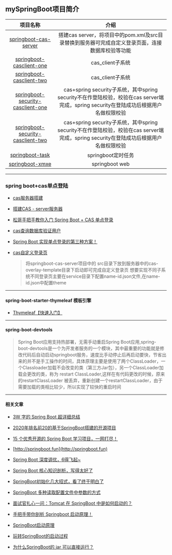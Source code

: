 ## mySpringBoot项目简介

|                           项目名称                           |                             介绍                             |
| :----------------------------------------------------------: | :----------------------------------------------------------: |
| [springboot-cas-server](https://github.com/xmxe/mySpringBoot/tree/master/springboot-cas-server) | 搭建cas server，将项目中的pom.xml及src目录替换到服务器可完成自定义登录页面，连接数据库校验等功能 |
| [springboot-casclient-one](https://github.com/xmxe/mySpringBoot/tree/master/springboot-casclient-one) |                       cas_client子系统                       |
| [springboot-casclient-two](https://github.com/xmxe/mySpringBoot/tree/master/springboot-casclient-two) |                       cas_client子系统                       |
| [springboot-security-casclient-one](https://github.com/xmxe/mySpringBoot/tree/master/springboot-security-casclient-one) | cas+spring security子系统，其中spring security不在作登陆校验，校验在cas server端完成，spring security在登陆成功后根据用户名做权限校验 |
| [springboot-security-casclient-two](https://github.com/xmxe/mySpringBoot/tree/master/springboot-security-casclient-two) | cas+spring security子系统，其中spring security不在作登陆校验，校验在cas server端完成，spring security在登陆成功后根据用户名做权限校验 |
| [springboot-task](https://github.com/xmxe/mySpringBoot/tree/master/springboot-task) |                      springboot定时任务                      |
| [springboot-xmxe](https://github.com/xmxe/mySpringBoot/tree/master/springboot-xmxe) |                        springboot web                        |

---

### spring boot+cas单点登陆

- [cas服务器搭建](https://blog.csdn.net/lhc0512/article/details/82466246)

- [搭建CAS - server服务器](https://blog.csdn.net/oumuv/article/details/83377945)

- [松哥手把手教你入门 Spring Boot + CAS 单点登录](https://mp.weixin.qq.com/s?__biz=MzI1NDY0MTkzNQ==&mid=2247488872&idx=1&sn=3ac483e2e4b58b9940e1aa5458baddd8&chksm=e9c34708deb4ce1eab17c6b9a43d8058558708890a7cfaa053b7effd7f593dd112290d4fed34&scene=158#rd)

- [cas查询数据库验证用户](https://blog.csdn.net/zzy730913/article/details/80825800)

- [Spring Boot 实现单点登录的第三种方案！](https://mp.weixin.qq.com/s?__biz=MzI1NDY0MTkzNQ==&mid=2247488913&idx=1&sn=605b35708ddf3b0e6e32a170cd1aea57&chksm=e9c347f1deb4cee795228ba6eb56c928b826e2ff1356f182b6dce2a14c2c0cb209d0a3936b98&scene=158#rd)

- [cas自定义登录页](<https://blog.csdn.net/yelllowcong/article/details/79236506>)

  > 将springboot-cas-server项目中的 src目录下放到服务器中的cas-overlay-template目录下启动即可完成自定义登录页
  想要实现不同子系统不同登录页主要在service目录下配置name-id.json文件,在name-id.json中配置theme

------
#### spring-boot-starter-thymeleaf 模板引擎

- [Thymeleaf【快速入门】](https://mp.weixin.qq.com/s/aotHeEvGl3usy5BkBBwrFA)

---
#### spring-boot-devtools
 > Spring Boot应用支持热部署，无需手动重启Spring Boot应用,spring-boot-devtools是一个为开发者服务的一个模块，其中最重要的功能就是修改代码后自动启动springboot服务，速度比手动停止后再启动要快，节省出来的并不是手工操作的时间，具体原理主要是使用了两个ClassLoader，一个Classloader加载不会改变的类（第三方Jar包），另一个ClassLoader加载会更改的类，称为  restart ClassLoader,这样在有代码更改的时候，原来的restartClassLoader 被丢弃，重新创建一个restartClassLoader，由于需要加载的类相比较少，所以实现了较快的重启时间

---

#### 相关文章

- [3W 字的 Spring Boot 超详细总结](https://mp.weixin.qq.com/s/ZEFyH0A7GOlDAEuV5M_fFA)

- [2020年排名前20的基于SpringBoot搭建的开源项目](https://mp.weixin.qq.com/s/lvMikTf55xUEf-C-dzmrcg)

- [15 个优秀开源的 Spring Boot 学习项目，一网打尽！](https://mp.weixin.qq.com/s/ZKUr_5VBd7ZD1fkzHbFU_g)

- [http://springboot.fun](http://springboot.fun)

- [Spring Boot 深度调优，6得飞起~](https://mp.weixin.qq.com/s/4DlMT007f8zM6PWPf8y4bQ)

- [Spring Boot 核心知识剖析，写得太好了](https://mp.weixin.qq.com/s/MX2YxMASHfz4dr3a4sgFcw)

- [SpringBoot初始化几大招式，看了终于明白了](https://mp.weixin.qq.com/s/YNFFBuokPHfQxcWTbdVfwQ)

- [SpringBoot 多种读取配置文件中参数的方式](https://mp.weixin.qq.com/s/Zes3ILR4t50lCftX7Rebnw)

- [面试官扎心一问：Tomcat 在 SpringBoot 中是如何启动的？](https://mp.weixin.qq.com/s/Jh0zv6fkxflWY3IgRL9SvQ)

- [手把手带你剖析 Springboot 启动原理！](https://mp.weixin.qq.com/s/78Oso6_yECCk0Rr0tQg-CA)

- [SpringBoot启动原理](https://mp.weixin.qq.com/s/tQQW1Bg-P3B1cIrl1Y_oVA)

- [玩转SpringBoot的启动过程](https://mp.weixin.qq.com/s/qTa6hbOOSFqZ7gV6UnPj4g)

- [为什么SpringBoot的 jar 可以直接运行？](https://mp.weixin.qq.com/s/JoEmiVP1lp9OVO7x1-x4zw)

